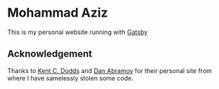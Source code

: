 # Mohammad Aziz

This is my personal website running with [Gatsby](https://www.gatsbyjs.org/)

## Acknowledgement

Thanks to [Kent C. Dodds](https://github.com/kentcdodds/) and [Dan Abramov](https://github.com/gaearon) for their personal site from where I have samelessly stolen some code.
